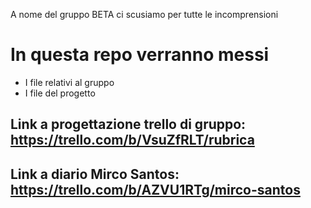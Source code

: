 A nome del gruppo BETA ci scusiamo per tutte le incomprensioni
# In questa repo verranno messi
- I file relativi al gruppo
- I file del progetto

## Link a progettazione trello di gruppo: https://trello.com/b/VsuZfRLT/rubrica
## Link a diario Mirco Santos: https://trello.com/b/AZVU1RTg/mirco-santos
